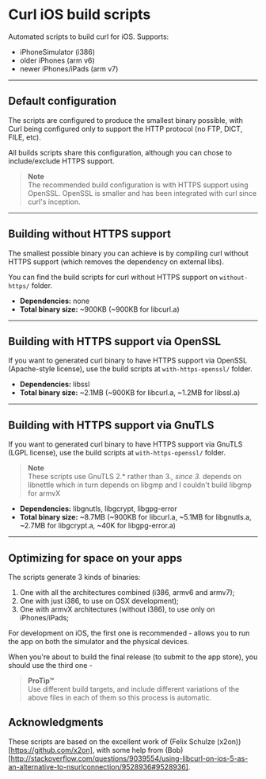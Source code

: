 Curl iOS build scripts
======================

Automated scripts to build curl for iOS. Supports:

- iPhoneSimulator (i386)
- older iPhones (arm v6)
- newer iPhones/iPads (arm v7)

---

## Default configuration

The scripts are configured to produce the smallest binary possible, with Curl being configured only to support the HTTP protocol (no FTP, DICT, FILE, etc).

All builds scripts share this configuration, although you can chose to include/exclude HTTPS support.

> **Note**  
>  The recommended build configuration is with HTTPS support using OpenSSL. OpenSSL is smaller and has been integrated with curl since curl's inception.

---

## Building without HTTPS support

The smallest possible binary you can achieve is by compiling curl without HTTPS support (which removes the dependency on external libs).

You can find the build scripts for curl without HTTPS support on `without-https/` folder.

- **Dependencies:** none
- **Total binary size:** ~900KB (~900KB for libcurl.a)

---

## Building with HTTPS support via OpenSSL

If you want to generated curl binary to have HTTPS support via OpenSSL (Apache-style license), use the build scripts at `with-https-openssl/` folder.

- **Dependencies:** libssl
- **Total binary size:** ~2.1MB (~900KB for libcurl.a, ~1.2MB for libssl.a)

---

## Building with HTTPS support via GnuTLS

If you want to generated curl binary to have HTTPS support via GnuTLS (LGPL license), use the build scripts at `with-https-openssl/` folder.

> **Note**  
> These scripts use GnuTLS 2.* rather than 3.*, since 3.* depends on libnettle which in turn depends on libgmp and I couldn't build libgmp for armvX

- **Dependencies:** libgnutls, libgcrypt, libgpg-error
- **Total binary size:** ~8.7MB (~900KB for libcurl.a, ~5.1MB for libgnutls.a, ~2.7MB for libgcrypt.a, ~40K for libgpg-error.a)

---

## Optimizing for space on your apps

The scripts generate 3 kinds of binaries:

1. One with all the architectures combined (i386, armv6 and armv7);
2. One with just i386, to use on OSX development);
3. One with armvX architectures (without i386), to use only on iPhones/iPads;

For development on iOS, the first one is recommended - allows you to run the app on both the simulator and the physical devices.

When you're about to build the final release (to submit to the app store), you should use the third one - 

> **ProTip™**  
> Use different build targets, and include different variations of the above files in each of them so this process is automatic.


## Acknowledgments

These scripts are based on the excellent work of (Felix Schulze (x2on))[https://github.com/x2on], with some help from (Bob)[http://stackoverflow.com/questions/9039554/using-libcurl-on-ios-5-as-an-alternative-to-nsurlconnection/9528936#9528936].
